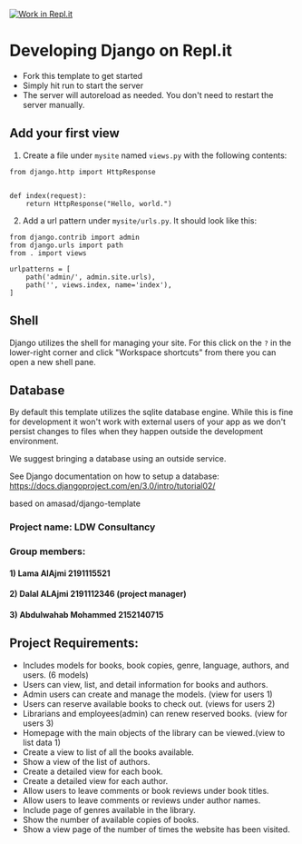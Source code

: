 [![Work in Repl.it](https://classroom.github.com/assets/work-in-replit-14baed9a392b3a25080506f3b7b6d57f295ec2978f6f33ec97e36a161684cbe9.svg)](https://classroom.github.com/online_ide?assignment_repo_id=427146&assignment_repo_type=GroupAssignmentRepo)
# Developing Django on Repl.it

- Fork this template to get started
- Simply hit run to start the server
- The server will autoreload as needed. You don't need to restart the server manually.

## Add your first view

1. Create a file under `mysite` named `views.py` with the following contents:

```
from django.http import HttpResponse


def index(request):
    return HttpResponse("Hello, world.")
```

2. Add a url pattern under `mysite/urls.py`. It should look like this:

```
from django.contrib import admin
from django.urls import path
from . import views

urlpatterns = [
    path('admin/', admin.site.urls),
    path('', views.index, name='index'),
]
```

## Shell

Django utilizes the shell for managing your site. For this click on the `?` in the lower-right corner and click "Workspace shortcuts" from there you can open a new shell pane. 

## Database

By default this template utilizes the sqlite database engine. While this is fine for development it won't work with external users of your app as we don't persist changes to files when they happen outside the development environment. 

We suggest bringing a database using an outside service. 

See Django documentation on how to setup a database: https://docs.djangoproject.com/en/3.0/intro/tutorial02/

based on  amasad/django-template

### Project name: LDW Consultancy
### Group members:
#### 1) Lama AlAjmi 2191115521
#### 2) Dalal ALAjmi 2191112346 (project manager)
#### 3) Abdulwahab Mohammed 2152140715

## Project Requirements:
- Includes models for books, book copies, genre, language, authors, and users. (6 models)
- Users can view, list, and detail information for books and authors. 
- Admin users can create and manage the models.
(view for users 1)
- Users can reserve available books to check out. (views for users 2)
- Librarians and employees(admin) can renew reserved books.
(view for users 3)
- Homepage with the main objects of the library can be viewed.(view to list data 1)
- Create a view to list of all the books available.
- Show a view of the list of authors.
- Create a detailed view for each book.
- Create a detailed view for each author.
- Allow users to leave comments or book reviews under book titles. 
- Allow users to leave comments or reviews under author names.
- Include page of genres available in the library.
- Show the number of available copies of books.
- Show a view page of the number of times the website has been visited. 
